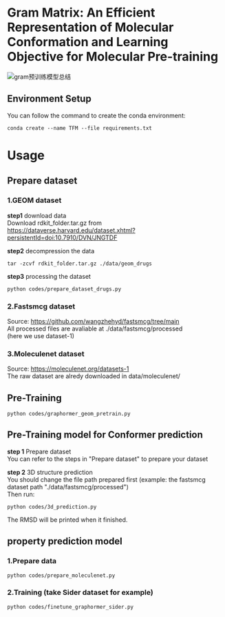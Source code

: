 # Gram Matrix: An Efficient Representation of Molecular Conformation and Learning Objective for Molecular Pre-training

![gram预训练模型总结](https://github.com/xiangwenkai/GRAM/assets/93317912/e8b3a482-c3ac-4003-8543-8c656087953c)


## Environment Setup
You can follow the command to create the conda environment:   
```
conda create --name TFM --file requirements.txt
```


# Usage  
## Prepare dataset  
### 1.GEOM dataset  
**step1** download data  
Download rdkit_folder.tar.gz from https://dataverse.harvard.edu/dataset.xhtml?persistentId=doi:10.7910/DVN/JNGTDF  


**step2** decompression the data  
```
tar -zcvf rdkit_folder.tar.gz ./data/geom_drugs
```


**step3** processing the dataset  
```
python codes/prepare_dataset_drugs.py
```  

### 2.Fastsmcg dataset  
Source: https://github.com/wangzhehyd/fastsmcg/tree/main  
All processed files are avaliable at ./data/fastsmcg/processed  
(here we use dataset-1)  

### 3.Moleculenet dataset  
Source: https://moleculenet.org/datasets-1  
The raw dataset are alredy downloaded in data/moleculenet/

## Pre-Training
```shell
python codes/graphormer_geom_pretrain.py
```  
## Pre-Training model for Conformer prediction
**step 1** Prepare dataset  
You can refer to the steps in "Prepare dataset" to prepare your dataset  

**step 2** 3D structure prediction  
You should change the file path prepared first (example: the fastsmcg dataset path "./data/fastsmcg/processed")  
Then run:  
```shell
python codes/3d_prediction.py
```  
The RMSD will be printed when it finished.  

## property prediction model  
### 1.Prepare data
```
python codes/prepare_moleculenet.py  
```
### 2.Training (take Sider dataset for example)  
```
python codes/finetune_graphormer_sider.py
```



